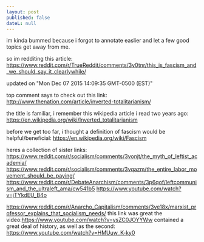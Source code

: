 ```yaml
---
layout: post
published: false
dateL: null
---
```



im kinda bummed because i forgot to annotate easlier and let a few good topics get away from me.

so im redditing this article: <https://www.reddit.com/r/TrueReddit/comments/3v0tnr/this_is_fascism_and_we_should_say_it_clearlywhile/>

updated on
"Mon Dec 07 2015 14:09:35 GMT-0500 (EST)"

top comment says to check out this link:
<http://www.thenation.com/article/inverted-totalitarianism/>

the title is familiar, i remember this wikipedia article i read two years ago:
<https://en.wikipedia.org/wiki/Inverted_totalitarianism>

before we get too far, i thought a definition of fascism would be helpful/beneficial:
<https://en.wikipedia.org/wiki/Fascism>

heres a collection of sister links:
<https://www.reddit.com/r/socialism/comments/3vonjt/the_myth_of_leftist_academia/>
<https://www.reddit.com/r/socialism/comments/3vqazm/the_entire_labor_movement_should_be_paying/>
<https://www.reddit.com/r/DebateAnarchism/comments/3p6qof/leftcommunism_and_the_ultraleft_ama/cw541b5>
<https://www.youtube.com/watch?v=jTYkdEU_B4o>

<https://www.reddit.com/r/Anarcho_Capitalism/comments/3ve18x/marxist_professor_explains_that_socialism_needs/>
this link was great
the video:<https://www.youtube.com/watch?v=ysZC0JOYYWw> contained a great deal of history, as well as the second: <https://www.youtube.com/watch?v=HMUuw_K-ky0>  

